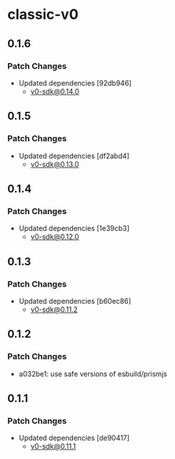 # classic-v0

## 0.1.6

### Patch Changes

- Updated dependencies [92db946]
  - v0-sdk@0.14.0

## 0.1.5

### Patch Changes

- Updated dependencies [df2abd4]
  - v0-sdk@0.13.0

## 0.1.4

### Patch Changes

- Updated dependencies [1e39cb3]
  - v0-sdk@0.12.0

## 0.1.3

### Patch Changes

- Updated dependencies [b60ec86]
  - v0-sdk@0.11.2

## 0.1.2

### Patch Changes

- a032be1: use safe versions of esbuild/prismjs

## 0.1.1

### Patch Changes

- Updated dependencies [de90417]
  - v0-sdk@0.11.1
